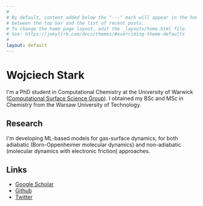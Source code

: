 ```yaml
---
#
# By default, content added below the "---" mark will appear in the home page
# between the top bar and the list of recent posts.
# To change the home page layout, edit the _layouts/home.html file.
# See: https://jekyllrb.com/docs/themes/#overriding-theme-defaults
#
layout: default
---
```


# Wojciech Stark
I'm a PhD student in Computational Chemistry at the University of Warwick ([Computational Surface Science Group](https://warwick.ac.uk/fac/sci/chemistry/research/maurer/maurergroup/)). I obtained my BSc and MSc in Chemistry from the Warsaw University of Technology.


## Research
I'm developing ML-based models for gas-surface dynamics, for both adiabatic (Born-Oppenheimer molecular dynamics) and non-adiabatic (molecular dynamics with electronic friction) approaches.


## Links
* [Google Scholar](https://scholar.google.com/citations?user=KiNdem8AAAAJ&hl=en)
* [Github](https://github.com/wgst)
* [Twitter](https://twitter.com/wgstark)
